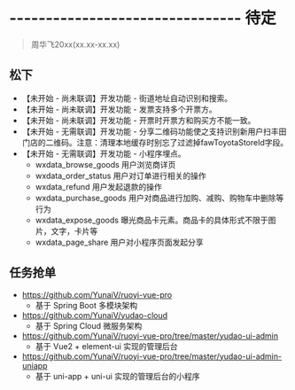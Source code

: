 # -------------------------------- 待定
> 周华飞20xx(xx.xx-xx.xx)
## 松下
* 【未开始 - 尚未联调】开发功能 - 街道地址自动识别和搜索。
* 【未开始 - 尚未联调】开发功能 - 发票支持多个开票方。
* 【未开始 - 尚未联调】开发功能 - 开票时开票方和购买方不能一致。
* 【未开始 - 无需联调】开发功能 - 分享二维码功能使之支持识别新用户扫丰田门店的二维码。注意：清理本地缓存时别忘了过滤掉fawToyotaStoreId字段。
* 【未开始 - 无需联调】开发功能 - 小程序埋点。
  - wxdata_browse_goods 用户浏览商详页
  - wxdata_order_status 用户对订单进行相关的操作
  - wxdata_refund 用户发起退款的操作
  - wxdata_purchase_goods 用户对商品进行加购、减购、购物车中删除等行为
  - wxdata_expose_goods 曝光商品卡元素。商品卡的具体形式不限于图片，文字，卡片等
  - wxdata_page_share 用户对小程序页面发起分享
## 任务抢单
* https://github.com/YunaiV/ruoyi-vue-pro
  - 基于 Spring Boot 多模块架构
* https://github.com/YunaiV/yudao-cloud
  - 基于 Spring Cloud 微服务架构
* https://github.com/YunaiV/ruoyi-vue-pro/tree/master/yudao-ui-admin
  - 基于 Vue2 + element-ui 实现的管理后台
* https://github.com/YunaiV/ruoyi-vue-pro/tree/master/yudao-ui-admin-uniapp
  - 基于 uni-app + uni-ui 实现的管理后台的小程序
